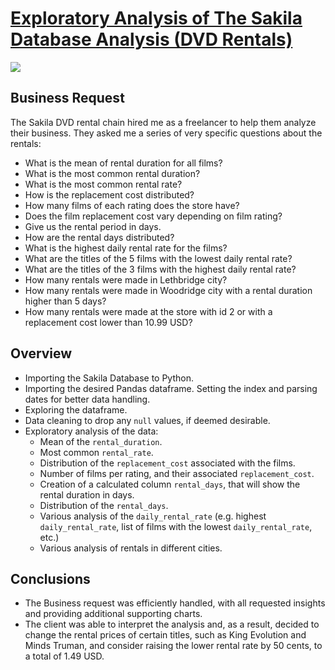 # [Exploratory Analysis of The Sakila Database Analysis (DVD Rentals)](https://github.com/davidgomezpr1/Python_Exploratory_Analysis/blob/Portfolio_Projects/The_Sakila_Database_Analysis.ipynb)
![](https://images.unsplash.com/photo-1542204165-65bf26472b9b?ixlib=rb-1.2.1&ixid=MnwxMjA3fDB8MHxwaG90by1wYWdlfHx8fGVufDB8fHx8&auto=format&fit=crop&w=1074&q=80)


## Business Request

The Sakila DVD rental chain hired me as a freelancer to help them analyze their business. They asked me a series of very specific questions about the rentals:

- What is the mean of rental duration for all films?
- What is the most common rental duration?
- What is the most common rental rate?
- How is the replacement cost distributed?
- How many films of each rating does the store have?
- Does the film replacement cost vary depending on film rating?
- Give us the rental period in days.
- How are the rental days distributed?
- What is the highest daily rental rate for the films?
- What are the titles of the 5 films with the lowest daily rental rate?
- What are the titles of the 3 films with the highest daily rental rate?
- How many rentals were made in Lethbridge city?
- How many rentals were made in Woodridge city with a rental duration higher than 5 days?
- How many rentals were made at the store with id 2 or with a replacement cost lower than 10.99 USD?

## Overview

- Importing the Sakila Database to Python.
- Importing the desired Pandas dataframe. Setting the index and parsing 
dates for better data handling.
- Exploring the dataframe.
- Data cleaning to drop any `null` values, if deemed desirable. 
- Exploratory analysis of the data:
    - Mean of the `rental_duration`.
    - Most common `rental_rate`.
    - Distribution of the `replacement_cost` associated with the films.
    - Number of films per rating, and their associated `replacement_cost`.
    - Creation of a calculated column `rental_days`, that will show the rental duration in days.
    - Distribution of the `rental_days`.
    - Various analysis of the `daily_rental_rate` (e.g. highest `daily_rental_rate`, 
    list of films with the lowest `daily_rental_rate`, etc.)
    - Various analysis of rentals in different cities.
    
## Conclusions

- The Business request was efficiently handled, with all requested insights and providing additional supporting charts.
- The client was able to interpret the analysis and, as a result, decided to change the rental prices of certain titles, such as King Evolution and Minds Truman, and consider raising the lower rental rate by 50 cents, to a total of 1.49 USD.
    

